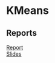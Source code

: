 # KMeans

## Reports
 [Report](https://github.com/MarcoTrambusti/KMeans/blob/main/reports/KMeans_Parallelization_Report.pdf)\
 [Slides](https://github.com/MarcoTrambusti/KMeans/blob/main/reports/PresentationKMeans.pdf)
 